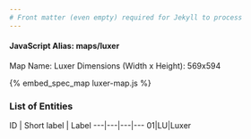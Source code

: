 ```yaml
---
# Front matter (even empty) required for Jekyll to process
---
```


#### JavaScript Alias: maps/luxer

Map Name: Luxer
Dimensions (Width x Height): 569x594



{% embed_spec_map luxer-map.js %}

### List of Entities

ID | Short label | Label
---|---|---|---
01|LU|Luxer

